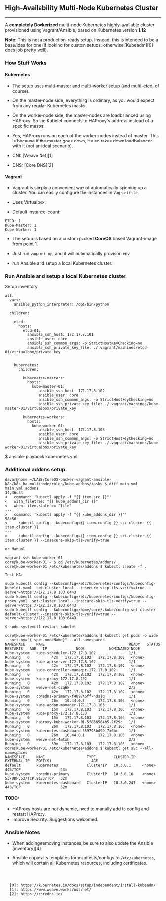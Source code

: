 ## High-Availability Multi-Node Kubernetes Cluster
---

A **completely Dockerized** multi-node Kubernetes highly-available cluster provisioned using Vagrant/Ansible, based on Kubernetes version **1.12** 

**Note**: This is not a production-ready setup. Instead, this is intended to be a base/idea for one (if looking for custom setups, otherwise [Kubeadm][0] does job pretty well).

### How Stuff Works

#### Kubernetes

* The setup uses multi-master and multi-worker setup (and multi-etcd, of course).

* On the master-node side, everything is ordinary, as you would expect from any regular Kubernetes master.

* On the worker-node side, the master-nodes are loadbalanced using HAProxy. So the Kubelet connects to HAProxy's address instead of a specific master.

* Yes, HAProxy runs on each of the worker-nodes instead of master. This is because if the master goes down, it also takes down loadbalancer with it (not an ideal scenario).

* CNI: [Weave Net][1]

* DNS: [Core DNS][2]

#### Vagrant

* Vagrant is simply a convenient way of automatically spinning up a cluster. You can easily configure the instances in `Vagrantfile`.

* Uses Virtualbox.

* Default instance-count:
```
ETCD: 1
Kube-Master: 1
Kube-Worker: 1
```

* The setup is based on a custom packed **CoreOS** based Vagrant-image from point 1.

* Just run `vagarnt up`, and it will automatically provison env

* run Ansible and setup a local Kubernetes cluster.

### Run Ansible and setup a local Kubernetes cluster.

Setup inventory
```
all:
  vars:
    ansible_python_interpreter: /opt/bin/python

  children:

    etcd:
      hosts:
        etcd-01:
          ansible_ssh_host: 172.17.8.101
          ansible_user: core
          ansible_ssh_common_args: -o StrictHostKeyChecking=no
          ansible_ssh_private_key_file: ./.vagrant/machines/etcd-01/virtualbox/private_key


    kubernetes:
      children:

        kubernetes-masters:
          hosts:
            kube-master-01:
               ansible_ssh_host: 172.17.8.102
               ansible_user: core
               ansible_ssh_common_args: -o StrictHostKeyChecking=no
               ansible_ssh_private_key_file: ./.vagrant/machines/kube-master-01/virtualbox/private_key

        kubernetes-workers:
          hosts:
            kube-worker-01:
               ansible_ssh_host: 172.17.8.103
               ansible_user: core
               ansible_ssh_common_args: -o StrictHostKeyChecking=no
               ansible_ssh_private_key_file: ./.vagrant/machines/kube-worker-01/virtualbox/private_key
```
$ ansible-playbook  kubernetes.yml

### Additional addons setup:

```
davar@home ~/LABS/CoreOS-packer-vagrant-ansible-k8s/k8s_ha_multinode/roles/kube-addons/tasks $ diff main.yml main.yml.addons 
34,36c34
<   command: 'kubectl apply -f "{{ item.src }}"'
<   with_filetree: "{{ kube_addons_dir }}"
<   when: item.state == "file"
---
>   command: 'kubectl apply -f "{{ kube_addons_dir }}"'
58c56
<     kubectl config --kubeconfig={{ item.config }} set-cluster {{ item.cluster }}
---
>     kubectl config --kubeconfig={{ item.config }} set-cluster {{ item.cluster }} --insecure-skip-tls-verify=true

or Manual

vagrant ssh kube-worker-01
core@kube-worker-01 ~ $ cd /etc/kubernetes/addons/
core@kube-worker-01 /etc/kubernetes/addons $ kubectl create -f .

Test HA:

sudo kubectl config --kubeconfig=/etc/kubernetes/configs/kubeconfig-kubelet.yaml  set-cluster local --insecure-skip-tls-verify=true --server=https://172.17.8.103:6443
sudo kubectl config --kubeconfig=/etc/kubernetes/configs/kubeconfig-proxy.yaml  set-cluster local --insecure-skip-tls-verify=true --server=https://172.17.8.103:6443
sudo kubectl config --kubeconfig=/home/core/.kube/config set-cluster default-cluster --insecure-skip-tls-verify=true --server=https://172.17.8.103:6443

$ sudo systemctl restart kubelet

core@kube-worker-01 /etc/kubernetes/addons $ kubectl get pods -o wide --sort-by="{.spec.nodeName}" --all-namespaces
NAMESPACE     NAME                                      READY   STATUS    RESTARTS   AGE   IP             NODE           NOMINATED NODE
kube-system   kube-scheduler-172.17.8.102               1/1     Running   0          42m   172.17.8.102   172.17.8.102   <none>
kube-system   kube-apiserver-172.17.8.102               1/1     Running   0          42m   172.17.8.102   172.17.8.102   <none>
kube-system   kube-controller-manager-172.17.8.102      1/1     Running   0          42m   172.17.8.102   172.17.8.102   <none>
kube-system   kube-proxy-172.17.8.102                   1/1     Running   0          42m   172.17.8.102   172.17.8.102   <none>
kube-system   weave-net-c2q6k                           2/2     Running   0          42m   172.17.8.102   172.17.8.102   <none>
kube-system   coredns-primary-f489746ff-ndsjq           1/1     Running   0          26m   10.44.0.2      172.17.8.103   <none>
kube-system   kube-addon-manager-172.17.8.103           1/1     Running   0          15m   172.17.8.103   172.17.8.103   <none>
kube-system   kube-proxy-172.17.8.103                   1/1     Running   0          15m   172.17.8.103   172.17.8.103   <none>
kube-system   haproxy-kube-worker-01-5f866584b5-2f29c   1/1     Running   0          26m   172.17.8.103   172.17.8.103   <none>
kube-system   kubernetes-dashboard-659798bd99-7x6br     1/1     Running   0          26m   10.44.0.1      172.17.8.103   <none>
kube-system   weave-net-4mtxh                           2/2     Running   0          39m   172.17.8.103   172.17.8.103   <none>
core@kube-worker-01 /etc/kubernetes/addons $ kubectl get svc --all-namespaces
NAMESPACE     NAME                   TYPE        CLUSTER-IP   EXTERNAL-IP   PORT(S)                  AGE
default       kubernetes             ClusterIP   10.3.0.1     <none>        443/TCP                  43m
kube-system   coredns-primary        ClusterIP   10.3.0.10    <none>        53/UDP,53/TCP,9153/TCP   32m
kube-system   kubernetes-dashboard   ClusterIP   10.3.0.247   <none>        443/TCP                  32m

```

#### TODO:

* HAProxy hosts are not dynamic, need to manully add to config and restart HAProxy.
* Improve Security.
Suggestions welcomed.

### Ansible Notes

* When adding/removing instances, be sure to also update the Ansible [inventory][4].

* Ansible copies its templates for manifests/configs to `/etc/kubernetes`, which will contain all Kubernetes resources, including certificates.



```



  [0]: https://kubernetes.io/docs/setup/independent/install-kubeadm/
  [1]: https://www.weave.works/oss/net/
  [2]: https://coredns.io/


